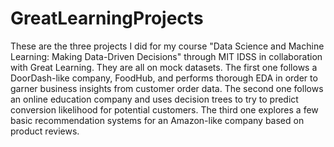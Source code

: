 # GreatLearningProjects

These are the three projects I did for my course "Data Science and Machine Learning: Making Data-Driven Decisions" through MIT IDSS in collaboration with Great Learning.  They are all on mock datasets.  The first one follows a DoorDash-like company, FoodHub, and performs thorough EDA in order to garner business insights from customer order data.  The second one follows an online education company and uses decision trees to try to predict conversion likelihood for potential customers.  The third one explores a few basic recommendation systems for an Amazon-like company based on product reviews.
